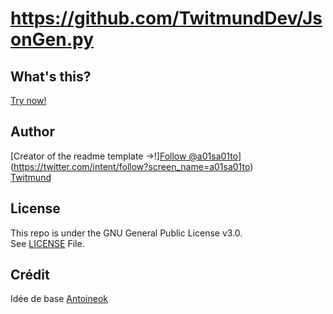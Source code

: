 # https://github.com/TwitmundDev/JsonGen.py


## What's this?

[Try now!](https://github.com/TwitmundDev/JsonGen.py/)

## Author

[Creator of the readme template ->!][Follow @a01sa01to](https://img.shields.io/twitter/follow/a01sa01to?label=Follow&style=social&maxAge=3600, "Follow
 him")](https://twitter.com/intent/follow?screen_name=a01sa01to)<br>
[Twitmund](https://github.com/TwitmundDev/)<br>

## License

This repo is under the GNU General Public License v3.0.<br>
See [LICENSE](https://github.com/a01sa01to/https://github.com/TwitmundDev/JsonGen.py/blob/master/LICENSE) File.



## Crédit 
Idée de base [Antoineok](https://github.com/antoineok)
